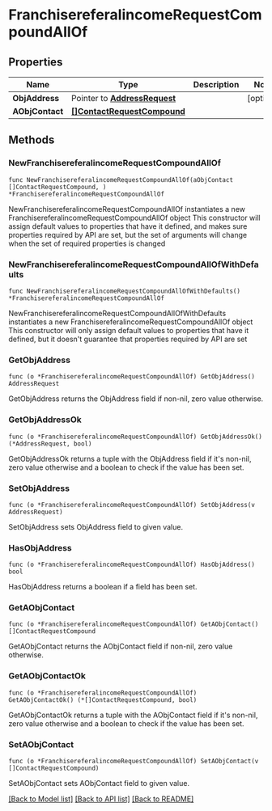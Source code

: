 # FranchisereferalincomeRequestCompoundAllOf

## Properties

Name | Type | Description | Notes
------------ | ------------- | ------------- | -------------
**ObjAddress** | Pointer to [**AddressRequest**](AddressRequest.md) |  | [optional] 
**AObjContact** | [**[]ContactRequestCompound**](ContactRequestCompound.md) |  | 

## Methods

### NewFranchisereferalincomeRequestCompoundAllOf

`func NewFranchisereferalincomeRequestCompoundAllOf(aObjContact []ContactRequestCompound, ) *FranchisereferalincomeRequestCompoundAllOf`

NewFranchisereferalincomeRequestCompoundAllOf instantiates a new FranchisereferalincomeRequestCompoundAllOf object
This constructor will assign default values to properties that have it defined,
and makes sure properties required by API are set, but the set of arguments
will change when the set of required properties is changed

### NewFranchisereferalincomeRequestCompoundAllOfWithDefaults

`func NewFranchisereferalincomeRequestCompoundAllOfWithDefaults() *FranchisereferalincomeRequestCompoundAllOf`

NewFranchisereferalincomeRequestCompoundAllOfWithDefaults instantiates a new FranchisereferalincomeRequestCompoundAllOf object
This constructor will only assign default values to properties that have it defined,
but it doesn't guarantee that properties required by API are set

### GetObjAddress

`func (o *FranchisereferalincomeRequestCompoundAllOf) GetObjAddress() AddressRequest`

GetObjAddress returns the ObjAddress field if non-nil, zero value otherwise.

### GetObjAddressOk

`func (o *FranchisereferalincomeRequestCompoundAllOf) GetObjAddressOk() (*AddressRequest, bool)`

GetObjAddressOk returns a tuple with the ObjAddress field if it's non-nil, zero value otherwise
and a boolean to check if the value has been set.

### SetObjAddress

`func (o *FranchisereferalincomeRequestCompoundAllOf) SetObjAddress(v AddressRequest)`

SetObjAddress sets ObjAddress field to given value.

### HasObjAddress

`func (o *FranchisereferalincomeRequestCompoundAllOf) HasObjAddress() bool`

HasObjAddress returns a boolean if a field has been set.

### GetAObjContact

`func (o *FranchisereferalincomeRequestCompoundAllOf) GetAObjContact() []ContactRequestCompound`

GetAObjContact returns the AObjContact field if non-nil, zero value otherwise.

### GetAObjContactOk

`func (o *FranchisereferalincomeRequestCompoundAllOf) GetAObjContactOk() (*[]ContactRequestCompound, bool)`

GetAObjContactOk returns a tuple with the AObjContact field if it's non-nil, zero value otherwise
and a boolean to check if the value has been set.

### SetAObjContact

`func (o *FranchisereferalincomeRequestCompoundAllOf) SetAObjContact(v []ContactRequestCompound)`

SetAObjContact sets AObjContact field to given value.



[[Back to Model list]](../README.md#documentation-for-models) [[Back to API list]](../README.md#documentation-for-api-endpoints) [[Back to README]](../README.md)


